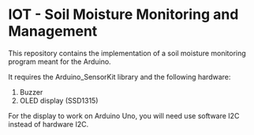 # IOT - Soil Moisture Monitoring and Management

This repository contains the implementation of a soil moisture monitoring program meant for the Arduino.

It requires the Arduino_SensorKit library and the following hardware:
1.  Buzzer
2.  OLED display (SSD1315)

For the display to work on Arduino Uno, you will need use software I2C instead of hardware I2C.
